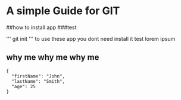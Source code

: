 # A simple Guide for GIT
##how to install app
###test

'''
git init
'''
to use these app you dont need install it test lorem ipsum

## why me why me why me


```
{
  "firstName": "John",
  "lastName": "Smith",
  "age": 25
}
```
